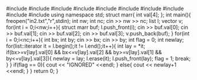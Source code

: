 #include<iostream>
#include<cstdio>
#include<string>
#include<vector>
#include<deque>
#include<cstring>
#include<list>
#include<map>
#include<stack>
#include<cmath>
using namespace std;
struct marr{
	int val[4];
};
int main(){
	freopen("in2.txt","r",stdin);
	int nw;
	int nc;
	cin >> nw >> nc;
	list<int> l;
	vector<struct marr> v;
	for(int i = 0;i<nw;i++){
		struct marr buf;
		l.push_front(i);
		cin >> buf.val[0];
		cin >> buf.val[1];
		cin >> buf.val[2];
		cin >> buf.val[3];
		v.push_back(buf);
	}
	for(int i = 0;i<nc;i++){
		int bx;
		int by;
		cin >> bx;
		cin >> by;
		int flag = 0;
		int newlay;
		for(list<int>::iterator it = l.begin();it != l.end();it++){
			int lay = *it;
			if(bx>=v[lay].val[0] && bx<=v[lay].val[2] && by>=v[lay].val[1] && by<=v[lay].val[3]){
				newlay = lay;
				l.erase(it);
				l.push_front(lay);
				flag = 1;
				break;
			}
		}
		if(flag == 0){
			cout << "IGNORED" <<endl;
		}
		else{
			cout << newlay+1 <<endl;
		}
	}
	return 0;
}
